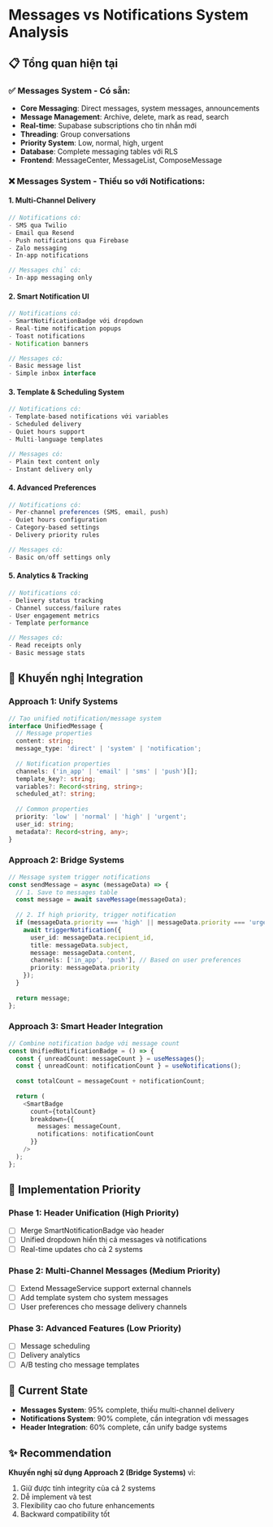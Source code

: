 # Messages vs Notifications System Analysis

## 📋 Tổng quan hiện tại

### ✅ Messages System - Có sẵn:
- **Core Messaging**: Direct messages, system messages, announcements
- **Message Management**: Archive, delete, mark as read, search
- **Real-time**: Supabase subscriptions cho tin nhắn mới
- **Threading**: Group conversations
- **Priority System**: Low, normal, high, urgent
- **Database**: Complete messaging tables với RLS
- **Frontend**: MessageCenter, MessageList, ComposeMessage

### ❌ Messages System - Thiếu so với Notifications:

#### 1. **Multi-Channel Delivery**
```typescript
// Notifications có:
- SMS qua Twilio
- Email qua Resend  
- Push notifications qua Firebase
- Zalo messaging
- In-app notifications

// Messages chỉ có:
- In-app messaging only
```

#### 2. **Smart Notification UI**
```typescript
// Notifications có:
- SmartNotificationBadge với dropdown
- Real-time notification popups
- Toast notifications
- Notification banners

// Messages có:
- Basic message list
- Simple inbox interface
```

#### 3. **Template & Scheduling System**
```typescript
// Notifications có:
- Template-based notifications với variables
- Scheduled delivery
- Quiet hours support
- Multi-language templates

// Messages có:
- Plain text content only
- Instant delivery only
```

#### 4. **Advanced Preferences**
```typescript
// Notifications có:
- Per-channel preferences (SMS, email, push)
- Quiet hours configuration
- Category-based settings
- Delivery priority rules

// Messages có:
- Basic on/off settings only
```

#### 5. **Analytics & Tracking**
```typescript
// Notifications có:
- Delivery status tracking
- Channel success/failure rates
- User engagement metrics
- Template performance

// Messages có:
- Read receipts only
- Basic message stats
```

## 🎯 Khuyến nghị Integration

### Approach 1: Unify Systems
```typescript
// Tạo unified notification/message system
interface UnifiedMessage {
  // Message properties
  content: string;
  message_type: 'direct' | 'system' | 'notification';
  
  // Notification properties  
  channels: ('in_app' | 'email' | 'sms' | 'push')[];
  template_key?: string;
  variables?: Record<string, string>;
  scheduled_at?: string;
  
  // Common properties
  priority: 'low' | 'normal' | 'high' | 'urgent';
  user_id: string;
  metadata?: Record<string, any>;
}
```

### Approach 2: Bridge Systems
```typescript
// Message system trigger notifications
const sendMessage = async (messageData) => {
  // 1. Save to messages table
  const message = await saveMessage(messageData);
  
  // 2. If high priority, trigger notification
  if (messageData.priority === 'high' || messageData.priority === 'urgent') {
    await triggerNotification({
      user_id: messageData.recipient_id,
      title: messageData.subject,
      message: messageData.content,
      channels: ['in_app', 'push'], // Based on user preferences
      priority: messageData.priority
    });
  }
  
  return message;
};
```

### Approach 3: Smart Header Integration  
```typescript
// Combine notification badge với message count
const UnifiedNotificationBadge = () => {
  const { unreadCount: messageCount } = useMessages();
  const { unreadCount: notificationCount } = useNotifications();
  
  const totalCount = messageCount + notificationCount;
  
  return (
    <SmartBadge 
      count={totalCount}
      breakdown={{
        messages: messageCount,
        notifications: notificationCount
      }}
    />
  );
};
```

## 🚀 Implementation Priority

### Phase 1: Header Unification (High Priority)
- [ ] Merge SmartNotificationBadge vào header
- [ ] Unified dropdown hiển thị cả messages và notifications
- [ ] Real-time updates cho cả 2 systems

### Phase 2: Multi-Channel Messages (Medium Priority)  
- [ ] Extend MessageService support external channels
- [ ] Add template system cho system messages
- [ ] User preferences cho message delivery channels

### Phase 3: Advanced Features (Low Priority)
- [ ] Message scheduling
- [ ] Delivery analytics
- [ ] A/B testing cho message templates

## 🔄 Current State
- **Messages System**: 95% complete, thiếu multi-channel delivery
- **Notifications System**: 90% complete, cần integration với messages
- **Header Integration**: 60% complete, cần unify badge systems

## ✨ Recommendation
**Khuyến nghị sử dụng Approach 2 (Bridge Systems)** vì:
1. Giữ được tính integrity của cả 2 systems
2. Dễ implement và test
3. Flexibility cao cho future enhancements
4. Backward compatibility tốt
